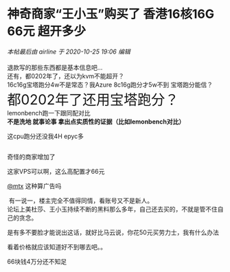 # 神奇商家“王小玉”购买了 香港16核16G 66元  超开多少


<i class="pstatus"> 本帖最后由 airline 于 2020-10-25 19:06 编辑 </i><br />
<br />
退款写的那些东西都是基本信息吧...<br />
还有，都0202年了，还以为kvm不能超开？<br />
16c16g宝塔跑分4w不是常态？我Azure 8c16g跑分才5w不到 宝塔跑分能信？<font size="6">都0202年了还用宝塔跑分？</font><br />
lemonbench跑一下跟同配对比<br />
<strong>不是洗地 就事论事 拿出点实质性的证据（比如lemonbench对比）</strong>

<img src="static/image/smiley/default/lol.gif" smilieid="12" border="0" alt="" />这cpu跑分还没我4H epyc多

<img src="static/image/smiley/yct/020.gif" smilieid="47" border="0" alt="" />

奇怪的商家增加了

这家VPS可以啊，这么高配置才66元

<a href="https://www.hostloc.com/home.php?mod=space&amp;uid=19765" target="_blank">@mtx</a> 这种算广告吗

<img src="static/image/smiley/yct/007.gif" smilieid="46" border="0" alt="" /> 有一说一，楼主完全不值得同情，看账号又不是新人。<br />
论坛上美杜莎、王小玉持续不断的黑料那么多年，自己还去买的，不就是管不住自己的贪念。

是有多不要脸才能说出这话，就好比马云说，你花50元买劳力士，我有什么办法

看着价格就应该知道好不到哪去吧。。

66块钱4万分还不知足
